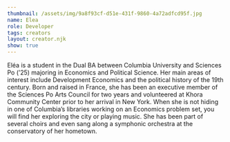 ```yaml
---
thumbnail: /assets/img/9a8f93cf-d51e-431f-9860-4a72adfcd95f.jpg
name: Elea
role: Developer
tags: creators
layout: creator.njk
show: true
---
```

Eléa is a student in the Dual BA between Columbia University and Sciences Po (’25) majoring in Economics and Political Science. Her main areas of interest include Development Economics and the political history of the 19th century. Born and raised in France, she has been an executive member of the Sciences Po Arts Council for two years and volunteered at Khora Community Center prior to her arrival in New York. When she is not hiding in one of Columbia’s libraries working on an Economics problem set, you will find her exploring the city or playing music. She has been part of several choirs and even sang along a symphonic orchestra at the conservatory of her hometown.